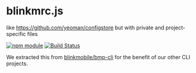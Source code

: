 # blinkmrc.js

like https://github.com/yeoman/configstore but with private and project-specific files

[![npm module](https://img.shields.io/npm/v/@blinkmobile/bmp-cli.svg)](https://www.npmjs.com/package/@blinkmobile/blinkmrc)
[![Build Status](https://travis-ci.org/blinkmobile/bmp-cli.svg?branch=master)](https://travis-ci.org/blinkmobile/blinkmrc.js)


We extracted this from [blinkmobile/bmp-cli](https://github.com/blinkmobile/bmp-cli) for the benefit of our other CLI projects.
